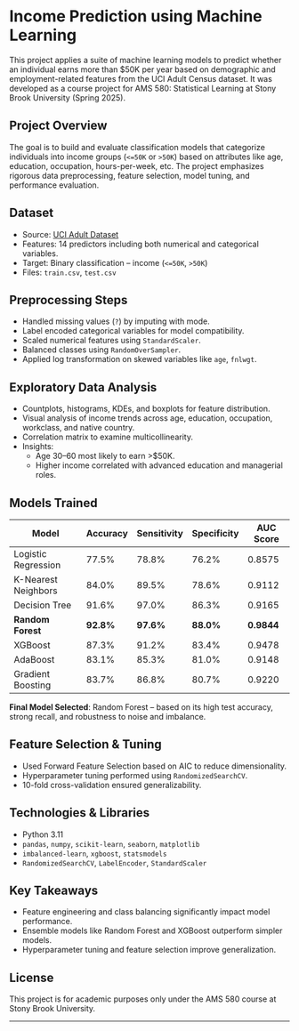 # Income Prediction using Machine Learning

This project applies a suite of machine learning models to predict whether an individual earns more than \$50K per year based on demographic and employment-related features from the UCI Adult Census dataset. It was developed as a course project for AMS 580: Statistical Learning at Stony Brook University (Spring 2025).

## Project Overview

The goal is to build and evaluate classification models that categorize individuals into income groups (`<=50K` or `>50K`) based on attributes like age, education, occupation, hours-per-week, etc. The project emphasizes rigorous data preprocessing, feature selection, model tuning, and performance evaluation.

## Dataset

- Source: [UCI Adult Dataset](https://archive.ics.uci.edu/dataset/2/adult)
- Features: 14 predictors including both numerical and categorical variables.
- Target: Binary classification – income (`<=50K`, `>50K`)
- Files: `train.csv`, `test.csv`

## Preprocessing Steps

- Handled missing values (`?`) by imputing with mode.
- Label encoded categorical variables for model compatibility.
- Scaled numerical features using `StandardScaler`.
- Balanced classes using `RandomOverSampler`.
- Applied log transformation on skewed variables like `age`, `fnlwgt`.

## Exploratory Data Analysis

- Countplots, histograms, KDEs, and boxplots for feature distribution.
- Visual analysis of income trends across age, education, occupation, workclass, and native country.
- Correlation matrix to examine multicollinearity.
- Insights:
  - Age 30–60 most likely to earn >\$50K.
  - Higher income correlated with advanced education and managerial roles.

## Models Trained

| Model            | Accuracy | Sensitivity | Specificity | AUC Score |
|------------------|----------|-------------|-------------|-----------|
| Logistic Regression | 77.5%   | 78.8%       | 76.2%       | 0.8575    |
| K-Nearest Neighbors | 84.0%   | 89.5%       | 78.6%       | 0.9112    |
| Decision Tree      | 91.6%   | 97.0%       | 86.3%       | 0.9165    |
| **Random Forest**  | **92.8%** | **97.6%**   | **88.0%**   | **0.9844**|
| XGBoost            | 87.3%   | 91.2%       | 83.4%       | 0.9478    |
| AdaBoost           | 83.1%   | 85.3%       | 81.0%       | 0.9148    |
| Gradient Boosting  | 83.7%   | 86.8%       | 80.7%       | 0.9220    |

**Final Model Selected**: Random Forest – based on its high test accuracy, strong recall, and robustness to noise and imbalance.

## Feature Selection & Tuning

- Used Forward Feature Selection based on AIC to reduce dimensionality.
- Hyperparameter tuning performed using `RandomizedSearchCV`.
- 10-fold cross-validation ensured generalizability.

## Technologies & Libraries

- Python 3.11
- `pandas`, `numpy`, `scikit-learn`, `seaborn`, `matplotlib`
- `imbalanced-learn`, `xgboost`, `statsmodels`
- `RandomizedSearchCV`, `LabelEncoder`, `StandardScaler`

## Key Takeaways

- Feature engineering and class balancing significantly impact model performance.
- Ensemble models like Random Forest and XGBoost outperform simpler models.
- Hyperparameter tuning and feature selection improve generalization.

## License

This project is for academic purposes only under the AMS 580 course at Stony Brook University.

---


